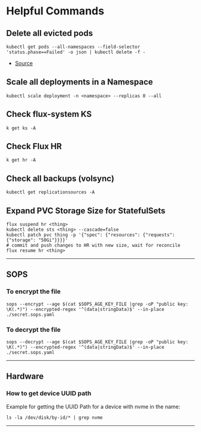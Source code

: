 # Helpful Commands

## Delete all evicted pods

```cli
kubectl get pods --all-namespaces --field-selector 'status.phase==Failed' -o json | kubectl delete -f -
```

- [Source](https://stackoverflow.com/a/54648944/1322471)

## Scale all deployments in a Namespace

```cli
kubectl scale deployment -n <namespace> --replicas 0 --all
```

## Check flux-system KS
```cli
k get ks -A
```

## Check Flux HR
```cli
k get hr -A
```

## Check all backups (volsync)
```
kubectl get replicationsources -A
```

## Expand PVC Storage Size for StatefulSets
```
flux suspend hr <thing>
kubectl delete sts <thing> --cascade=false
kubectl patch pvc thing -p '{"spec": {"resources": {"requests": {"storage": "50Gi"}}}}'
# commit and push changes to HR with new size, wait for reconcile
flux resume hr <thing>
```

---

## SOPS

### To encrypt the file

```cli
sops --encrypt --age $(cat $SOPS_AGE_KEY_FILE |grep -oP "public key: \K(.*)") --encrypted-regex '^(data|stringData)$' --in-place ./secret.sops.yaml
```

### To decrypt the file

```cli
sops --decrypt --age $(cat $SOPS_AGE_KEY_FILE |grep -oP "public key: \K(.*)") --encrypted-regex '^(data|stringData)$' --in-place ./secret.sops.yaml
```

---

## Hardware

### How to get device UUID path

Example for getting the UUID Path for a device with nvme in the name:

```cli
ls -la /dev/disk/by-id/* | grep nvme
```

---
